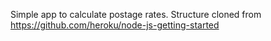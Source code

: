 Simple app to calculate postage rates. Structure cloned from https://github.com/heroku/node-js-getting-started